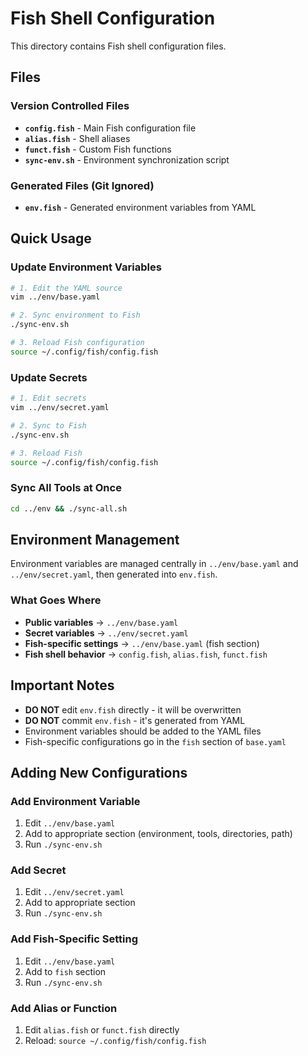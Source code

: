 # Fish Shell Configuration

This directory contains Fish shell configuration files.

## Files

### Version Controlled Files
- **`config.fish`** - Main Fish configuration file
- **`alias.fish`** - Shell aliases
- **`funct.fish`** - Custom Fish functions
- **`sync-env.sh`** - Environment synchronization script

### Generated Files (Git Ignored)
- **`env.fish`** - Generated environment variables from YAML

## Quick Usage

### Update Environment Variables
```bash
# 1. Edit the YAML source
vim ../env/base.yaml

# 2. Sync environment to Fish
./sync-env.sh

# 3. Reload Fish configuration
source ~/.config/fish/config.fish
```

### Update Secrets
```bash
# 1. Edit secrets
vim ../env/secret.yaml

# 2. Sync to Fish
./sync-env.sh

# 3. Reload Fish
source ~/.config/fish/config.fish
```

### Sync All Tools at Once
```bash
cd ../env && ./sync-all.sh
```

## Environment Management

Environment variables are managed centrally in `../env/base.yaml` and `../env/secret.yaml`, then generated into `env.fish`.

### What Goes Where
- **Public variables** → `../env/base.yaml`
- **Secret variables** → `../env/secret.yaml`
- **Fish-specific settings** → `../env/base.yaml` (fish section)
- **Fish shell behavior** → `config.fish`, `alias.fish`, `funct.fish`

## Important Notes

- **DO NOT** edit `env.fish` directly - it will be overwritten
- **DO NOT** commit `env.fish` - it's generated from YAML
- Environment variables should be added to the YAML files
- Fish-specific configurations go in the `fish` section of `base.yaml`

## Adding New Configurations

### Add Environment Variable
1. Edit `../env/base.yaml`
2. Add to appropriate section (environment, tools, directories, path)
3. Run `./sync-env.sh`

### Add Secret
1. Edit `../env/secret.yaml`
2. Add to appropriate section
3. Run `./sync-env.sh`

### Add Fish-Specific Setting
1. Edit `../env/base.yaml`
2. Add to `fish` section
3. Run `./sync-env.sh`

### Add Alias or Function
1. Edit `alias.fish` or `funct.fish` directly
2. Reload: `source ~/.config/fish/config.fish`
